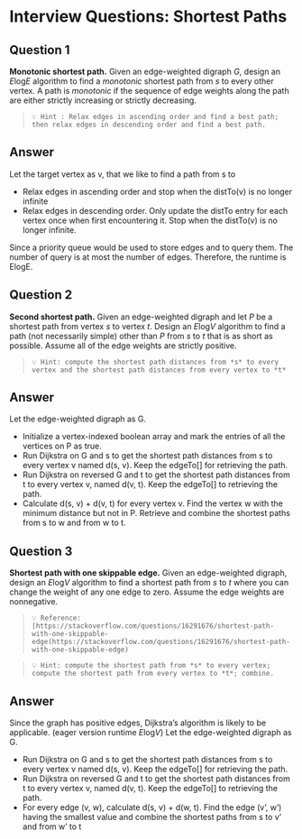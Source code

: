 # Interview Questions: Shortest Paths

## ****Question 1****

**Monotonic shortest path.** Given an edge-weighted digraph *G*, design an *E*log*E* algorithm to find a *monotonic* shortest path from *s* to every other vertex. A path is *monotonic* if the sequence of edge weights along the path are either strictly increasing or strictly decreasing.

>```💡 Hint : Relax edges in ascending order and find a best path; then relax edges in descending order and find a best path.```

## Answer

Let the target vertex as v, that we like to find a path from s to

- Relax edges in ascending order and stop when the distTo(v) is no longer infinite
- Relax edges in descending order. Only update the distTo entry for each vertex once when first encountering it. Stop when the distTo(v) is no longer infinite.

Since a priority queue would be used to store edges and to query them. The number of query is at most the number of edges. Therefore, the runtime is ElogE.

## ****Question 2****

**Second shortest path.** Given an edge-weighted digraph and let *P* be a shortest path from vertex *s* to vertex *t*. Design an *E*log*V* algorithm to find a path (not necessarily simple) other than *P* from *s* to *t* that is as short as possible. Assume all of the edge weights are strictly positive.

>```💡 Hint: compute the shortest path distances from *s* to every vertex and the shortest path distances from every vertex to *t*```

## Answer

Let the edge-weighted digraph as G.

- Initialize a vertex-indexed boolean array and mark the entries of all the vertices on P as true.
- Run Dijkstra on G and s to get the shortest path distances from s to every vertex v named d(s, v). Keep the edgeTo[] for retrieving the path.
- Run Dijkstra on reversed G and t to get the shortest path distances from t to every vertex v, named d(v, t). Keep the edgeTo[] to retrieving the path.
- Calculate d(s, v) + d(v, t) for every vertex v. Find the vertex w with the minimum distance but not in P. Retrieve and combine the shortest paths from s to w and from w to t.

## ****Question 3****

**Shortest path with one skippable edge.** Given an edge-weighted digraph, design an *E*log*V* algorithm to find a shortest path from *s* to *t* where you can change the weight of any one edge to zero. Assume the edge weights are nonnegative.

>```💡 Reference: [https://stackoverflow.com/questions/16291676/shortest-path-with-one-skippable-edge(https://stackoverflow.com/questions/16291676/shortest-path-with-one-skippable-edge)```

>```💡 Hint: compute the shortest path from *s* to every vertex; compute the shortest path from every vertex to *t*; combine.```

## Answer

Since the graph has positive edges, Dijkstra’s algorithm is likely to be applicable. (eager version runtime *E*log*V*) Let the edge-weighted digraph as G.

- Run Dijkstra on G and s to get the shortest path distances from s to every vertex v named d(s, v). Keep the edgeTo[] for retrieving the path.
- Run Dijkstra on reversed G and t to get the shortest path distances from t to every vertex v, named d(v, t). Keep the edgeTo[] to retrieving the path.
- For every edge (v, w), calculate d(s, v) + d(w, t). Find the edge (v’, w’) having the smallest value and combine the shortest paths from s to v’ and from w’ to t
